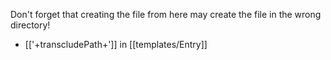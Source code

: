Don't forget that creating the file from here may create the file in the wrong directory!
- [['+transcludePath+']] in [[templates/Entry]]